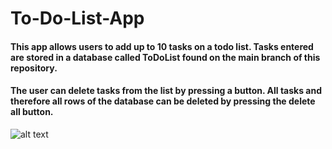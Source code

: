 # To-Do-List-App

#### This app allows users to add up to 10 tasks on a todo list. Tasks entered are stored in a database called ToDoList found on the main branch of this repository. 
#### The user can delete tasks from the list by pressing a button. All tasks and therefore all rows of the database can be deleted by pressing the delete all button.

![alt text](https://github.com/[ShaunHaldane]/[To-Do-List-App]/ToDoAppImg.jpg?raw=true)
